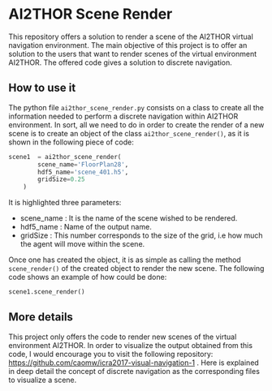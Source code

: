 # AI2THOR Scene Render
This repository offers a solution to render a scene of the AI2THOR virtual navigation environment.
The main objective of this project is to offer an solution to the users that want to render scenes of the virtual environment AI2THOR.
The offered code gives a solution to discrete navigation. 

## How to use it
The python file ```ai2thor_scene_render.py``` consists on a class to create all the information needed to perform a discrete navigation within AI2THOR environment.
In sort, all we need to do in order to create the render of a new scene is to create an object of the class ```ai2thor_scene_render()```, as it is shown in the following piece of code:

```python
scene1  = ai2thor_scene_render(
        scene_name='FloorPlan28',
        hdf5_name='scene_401.h5',
        gridSize=0.25
    )
```
It is highlighted three parameters:

* scene_name : It is the name of the scene wished to be rendered.
* hdf5_name : Name of the output name.
* gridSize : This number corresponds to the size of the grid, i.e how much the agent will move within the scene.

Once one has created the object, it is as simple as calling the method ```scene_render()``` of the created object to render the new scene. The following code shows an example of how could be done:

```python
scene1.scene_render()
```

## More details
This project only offers the code to render new scenes of the virtual environment AI2THOR. In order to visualize the output obtained from this code, I would encourage you to visit the following repository: https://github.com/caomw/icra2017-visual-navigation-1 . Here is explained in deep detail the concept of discrete navigation as the corresponding files to visualize a scene.
